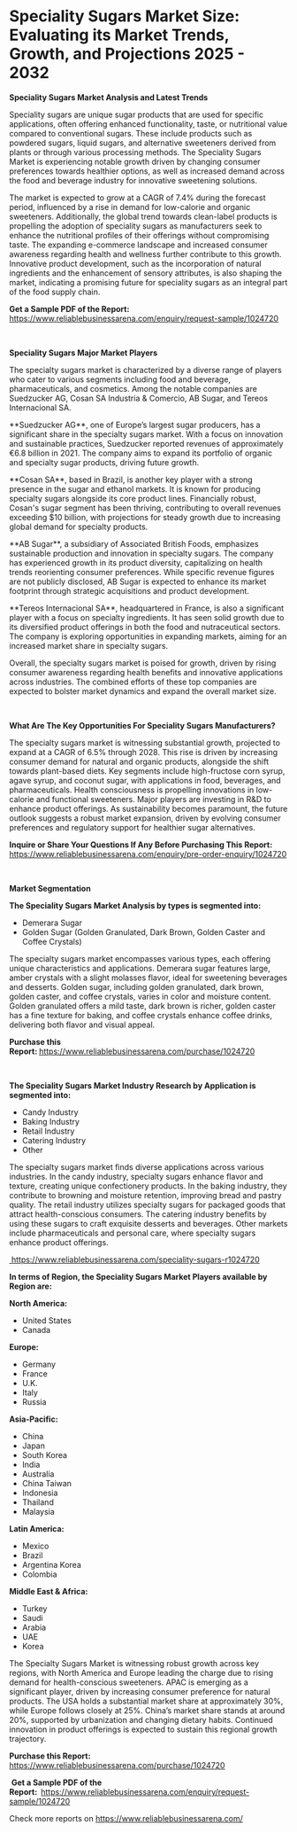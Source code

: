 <p><h1>Speciality Sugars Market Size: Evaluating its Market Trends, Growth, and Projections 2025 - 2032</h1></p><p><strong>Speciality Sugars Market Analysis and Latest Trends</strong></p>
<p><p>Speciality sugars are unique sugar products that are used for specific applications, often offering enhanced functionality, taste, or nutritional value compared to conventional sugars. These include products such as powdered sugars, liquid sugars, and alternative sweeteners derived from plants or through various processing methods. The Speciality Sugars Market is experiencing notable growth driven by changing consumer preferences towards healthier options, as well as increased demand across the food and beverage industry for innovative sweetening solutions.</p><p>The market is expected to grow at a CAGR of 7.4% during the forecast period, influenced by a rise in demand for low-calorie and organic sweeteners. Additionally, the global trend towards clean-label products is propelling the adoption of speciality sugars as manufacturers seek to enhance the nutritional profiles of their offerings without compromising taste. The expanding e-commerce landscape and increased consumer awareness regarding health and wellness further contribute to this growth. Innovative product development, such as the incorporation of natural ingredients and the enhancement of sensory attributes, is also shaping the market, indicating a promising future for speciality sugars as an integral part of the food supply chain.</p></p>
<p><strong>Get a Sample PDF of the Report:&nbsp;</strong> <a href="https://www.reliablebusinessarena.com/enquiry/request-sample/1024720?utm_campaign=2991&utm_medium=2&utm_source=Github&utm_content=ia&utm_term=08032025&utm_id=speciality-sugars">https://www.reliablebusinessarena.com/enquiry/request-sample/1024720</a></p>
<p>&nbsp;</p>
<p><strong>Speciality Sugars Major Market Players</strong></p>
<p><p>The specialty sugars market is characterized by a diverse range of players who cater to various segments including food and beverage, pharmaceuticals, and cosmetics. Among the notable companies are Suedzucker AG, Cosan SA Industria & Comercio, AB Sugar, and Tereos Internacional SA.</p><p>**Suedzucker AG**, one of Europe’s largest sugar producers, has a significant share in the specialty sugars market. With a focus on innovation and sustainable practices, Suedzucker reported revenues of approximately €6.8 billion in 2021. The company aims to expand its portfolio of organic and specialty sugar products, driving future growth.</p><p>**Cosan SA**, based in Brazil, is another key player with a strong presence in the sugar and ethanol markets. It is known for producing specialty sugars alongside its core product lines. Financially robust, Cosan's sugar segment has been thriving, contributing to overall revenues exceeding $10 billion, with projections for steady growth due to increasing global demand for specialty products.</p><p>**AB Sugar**, a subsidiary of Associated British Foods, emphasizes sustainable production and innovation in specialty sugars. The company has experienced growth in its product diversity, capitalizing on health trends reorienting consumer preferences. While specific revenue figures are not publicly disclosed, AB Sugar is expected to enhance its market footprint through strategic acquisitions and product development.</p><p>**Tereos Internacional SA**, headquartered in France, is also a significant player with a focus on specialty ingredients. It has seen solid growth due to its diversified product offerings in both the food and nutraceutical sectors. The company is exploring opportunities in expanding markets, aiming for an increased market share in specialty sugars.</p><p>Overall, the specialty sugars market is poised for growth, driven by rising consumer awareness regarding health benefits and innovative applications across industries. The combined efforts of these top companies are expected to bolster market dynamics and expand the overall market size.</p></p>
<p>&nbsp;</p>
<p><strong>What Are The Key Opportunities For Speciality Sugars Manufacturers?</strong></p>
<p><p>The specialty sugars market is witnessing substantial growth, projected to expand at a CAGR of 6.5% through 2028. This rise is driven by increasing consumer demand for natural and organic products, alongside the shift towards plant-based diets. Key segments include high-fructose corn syrup, agave syrup, and coconut sugar, with applications in food, beverages, and pharmaceuticals. Health consciousness is propelling innovations in low-calorie and functional sweeteners. Major players are investing in R&D to enhance product offerings. As sustainability becomes paramount, the future outlook suggests a robust market expansion, driven by evolving consumer preferences and regulatory support for healthier sugar alternatives.</p></p>
<p><strong>Inquire or Share Your Questions If Any Before Purchasing This Report:</strong> <a href="https://www.reliablebusinessarena.com/enquiry/pre-order-enquiry/1024720?utm_campaign=2991&utm_medium=2&utm_source=Github&utm_content=ia&utm_term=08032025&utm_id=speciality-sugars">https://www.reliablebusinessarena.com/enquiry/pre-order-enquiry/1024720</a></p>
<p>&nbsp;</p>
<p><strong>Market Segmentation</strong></p>
<p><strong>The Speciality Sugars Market Analysis by types is segmented into:</strong></p>
<p><ul><li>Demerara Sugar</li><li>Golden Sugar (Golden Granulated, Dark Brown, Golden Caster and Coffee Crystals)</li></ul></p>
<p><p>The specialty sugars market encompasses various types, each offering unique characteristics and applications. Demerara sugar features large, amber crystals with a slight molasses flavor, ideal for sweetening beverages and desserts. Golden sugar, including golden granulated, dark brown, golden caster, and coffee crystals, varies in color and moisture content. Golden granulated offers a mild taste, dark brown is richer, golden caster has a fine texture for baking, and coffee crystals enhance coffee drinks, delivering both flavor and visual appeal.</p></p>
<p><strong>Purchase this Report:&nbsp;</strong><a href="https://www.reliablebusinessarena.com/purchase/1024720?utm_campaign=2991&utm_medium=2&utm_source=Github&utm_content=ia&utm_term=08032025&utm_id=speciality-sugars">https://www.reliablebusinessarena.com/purchase/1024720</a></p>
<p>&nbsp;</p>
<p><strong>The Speciality Sugars Market Industry Research by Application is segmented into:</strong></p>
<p><ul><li>Candy Industry</li><li>Baking Industry</li><li>Retail Industry</li><li>Catering Industry</li><li>Other</li></ul></p>
<p><p>The specialty sugars market finds diverse applications across various industries. In the candy industry, specialty sugars enhance flavor and texture, creating unique confectionery products. In the baking industry, they contribute to browning and moisture retention, improving bread and pastry quality. The retail industry utilizes specialty sugars for packaged goods that attract health-conscious consumers. The catering industry benefits by using these sugars to craft exquisite desserts and beverages. Other markets include pharmaceuticals and personal care, where specialty sugars enhance product offerings.</p></p>
<p><a href="https://www.reliablebusinessarena.com/speciality-sugars-r1024720?utm_campaign=2991&utm_medium=2&utm_source=Github&utm_content=ia&utm_term=08032025&utm_id=speciality-sugars">&nbsp;https://www.reliablebusinessarena.com/speciality-sugars-r1024720</a></p>
<p><strong>In terms of Region, the Speciality Sugars Market Players available by Region are:</strong></p>
<p>
    <p> <strong> North America: </strong>
        <ul>
            <li>United States</li>
            <li>Canada</li>
        </ul>
        </p> 
    <p> <strong> Europe: </strong>
        <ul>
            <li>Germany</li>
            <li>France</li>
            <li>U.K.</li>
            <li>Italy</li>
            <li>Russia</li>
        </ul>
        </p> 
    <p> <strong> Asia-Pacific: </strong>
        <ul>
            <li>China</li>
            <li>Japan</li>
            <li>South Korea</li>
            <li>India</li>
            <li>Australia</li>
            <li>China Taiwan</li>
            <li>Indonesia</li>
            <li>Thailand</li>
            <li>Malaysia</li>
        </ul>
        </p> 
    <p> <strong> Latin America: </strong>
        <ul>
            <li>Mexico</li>
            <li>Brazil</li>
            <li>Argentina Korea</li>
            <li>Colombia</li>
        </ul>
        </p> 
    <p> <strong> Middle East & Africa: </strong>
        <ul>
            <li>Turkey</li>
            <li>Saudi</li>
            <li>Arabia</li>
            <li>UAE</li>
            <li>Korea</li>
        </ul>
    </p>
    </p>
<p><p>The Specialty Sugars Market is witnessing robust growth across key regions, with North America and Europe leading the charge due to rising demand for health-conscious sweeteners. APAC is emerging as a significant player, driven by increasing consumer preference for natural products. The USA holds a substantial market share at approximately 30%, while Europe follows closely at 25%. China’s market share stands at around 20%, supported by urbanization and changing dietary habits. Continued innovation in product offerings is expected to sustain this regional growth trajectory.</p></p>
<p><strong>Purchase this Report: </strong><a href="https://www.reliablebusinessarena.com/purchase/1024720?utm_campaign=2991&utm_medium=2&utm_source=Github&utm_content=ia&utm_term=08032025&utm_id=speciality-sugars">https://www.reliablebusinessarena.com/purchase/1024720</a></p>
<p>&nbsp;<strong>Get a Sample PDF of the Report:&nbsp;&nbsp;</strong><a href="https://www.reliablebusinessarena.com/enquiry/request-sample/1024720?utm_campaign=2991&utm_medium=2&utm_source=Github&utm_content=ia&utm_term=08032025&utm_id=speciality-sugars">https://www.reliablebusinessarena.com/enquiry/request-sample/1024720</a></p>
<p><strong></strong></p>
<p>Check more reports on <a href="https://www.reliablebusinessarena.com/?utm_campaign=2991&utm_medium=2&utm_source=Github&utm_content=ia&utm_term=08032025&utm_id=speciality-sugars">https://www.reliablebusinessarena.com/</a></p>